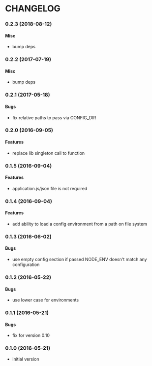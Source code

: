 # CHANGELOG

<a name="0.2.3"></a>
### 0.2.3 (2018-08-12)

#### Misc

* bump deps


<a name="0.2.2"></a>
### 0.2.2 (2017-07-19)

#### Misc

* bump deps


<a name="0.2.1"></a>
### 0.2.1 (2017-05-18)

#### Bugs

* fix relative paths to pass via CONFIG_DIR


<a name="0.2.0"></a>
### 0.2.0 (2016-09-05)

#### Features

* replace lib singleton call to function


<a name="0.1.5"></a>
### 0.1.5 (2016-09-04)

#### Features

* application.js/json file is not required


<a name="0.1.4"></a>
### 0.1.4 (2016-09-04)

#### Features

* add ability to load a config environment from a path on file system


<a name="0.1.3"></a>
### 0.1.3 (2016-06-02)

#### Bugs

* use empty config section if passed NODE_ENV doesn't match any configuration


<a name="0.1.2"></a>
### 0.1.2 (2016-05-22)

#### Bugs

* use lower case for environments


<a name="0.1.1"></a>
### 0.1.1 (2016-05-21)

#### Bugs

* fix for version 0.10


<a name="0.1.0"></a>
### 0.1.0 (2016-05-21)


* initial version
